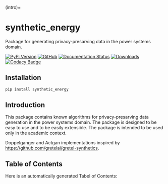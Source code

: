 (intro)=

# synthetic_energy

Package for generating privacy-presarving data in the power systems domain.

[![PyPi Version](https://img.shields.io/pypi/v/synthetic_energy)](https://pypi.org/project/synthetic_energy/)
[![GitHub](https://img.shields.io/github/stars/rufimelo99/synthetic_energy?style=social)](https://github.com/rufimelo99/synthetic_energy)
[![Documentation Status](https://readthedocs.org/projects/synthetic_energy/badge/?version=latest)](https://synthetic-energy.readthedocs.io/en/latest/?badge=latest)
[![Downloads](https://static.pepy.tech/badge/synthetic_energy)](https://pepy.tech/project/synthetic_energy)
[![Codacy Badge](https://app.codacy.com/project/badge/Grade/25cf2a7639dd468fa40868831caadeb7)](https://app.codacy.com/gh/rufimelo99/synthetic_energy/dashboard?utm_source=gh&utm_medium=referral&utm_content=&utm_campaign=Badge_grade)

## Installation

```bash
pip install synthetic_energy
```

## Introduction

This package contains known algorithms for privacy-presarving data generation in the power systems domain. The package is designed to be easy to use and to be easily extensible. The package is intended to be used only in the academic context.


Doppelganger and Actgan implementations inspired by https://github.com/gretelai/gretel-synthetics.

## Table of Contents

Here is an automatically generated Tabel of Contents:

```{tableofcontents}
```